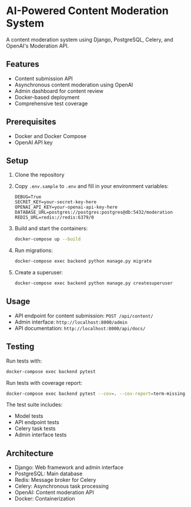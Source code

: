 # AI-Powered Content Moderation System

A content moderation system using Django, PostgreSQL, Celery, and OpenAI's Moderation API.

## Features

- Content submission API
- Asynchronous content moderation using OpenAI
- Admin dashboard for content review
- Docker-based deployment
- Comprehensive test coverage

## Prerequisites

- Docker and Docker Compose
- OpenAI API key

## Setup

1. Clone the repository
2. Copy `.env.sample` to `.env` and fill in your environment variables:
   ```
   DEBUG=True
   SECRET_KEY=your-secret-key-here
   OPENAI_API_KEY=your-openai-api-key-here
   DATABASE_URL=postgres://postgres:postgres@db:5432/moderation
   REDIS_URL=redis://redis:6379/0
   ```

3. Build and start the containers:
   ```bash
   docker-compose up --build
   ```

4. Run migrations:
   ```bash
   docker-compose exec backend python manage.py migrate
   ```

5. Create a superuser:
   ```bash
   docker-compose exec backend python manage.py createsuperuser
   ```

## Usage

- API endpoint for content submission: `POST /api/content/`
- Admin interface: `http://localhost:8000/admin`
- API documentation: `http://localhost:8000/api/docs/`

## Testing

Run tests with:
```bash
docker-compose exec backend pytest
```

Run tests with coverage report:
```bash
docker-compose exec backend pytest --cov=. --cov-report=term-missing
```

The test suite includes:
- Model tests
- API endpoint tests
- Celery task tests
- Admin interface tests

## Architecture

- Django: Web framework and admin interface
- PostgreSQL: Main database
- Redis: Message broker for Celery
- Celery: Asynchronous task processing
- OpenAI: Content moderation API
- Docker: Containerization 
